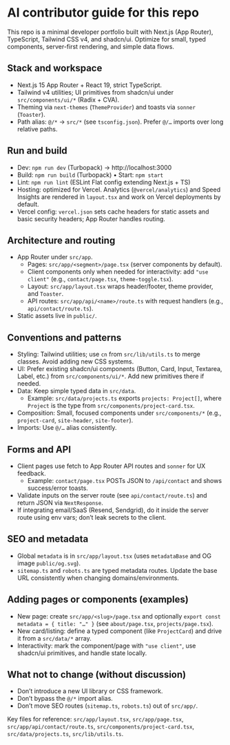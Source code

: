 # AI contributor guide for this repo

This repo is a minimal developer portfolio built with Next.js (App Router), TypeScript, Tailwind CSS v4, and shadcn/ui. Optimize for small, typed components, server-first rendering, and simple data flows.

## Stack and workspace
- Next.js 15 App Router + React 19, strict TypeScript.
- Tailwind v4 utilities; UI primitives from shadcn/ui under `src/components/ui/*` (Radix + CVA).
- Theming via `next-themes` (`ThemeProvider`) and toasts via `sonner` (`Toaster`).
- Path alias: `@/*` -> `src/*` (see `tsconfig.json`). Prefer `@/…` imports over long relative paths.

## Run and build
- Dev: `npm run dev` (Turbopack) → http://localhost:3000
- Build: `npm run build` (Turbopack) • Start: `npm start`
- Lint: `npm run lint` (ESLint Flat config extending Next.js + TS)
 - Hosting: optimized for Vercel. Analytics (`@vercel/analytics`) and Speed Insights are rendered in `layout.tsx` and work on Vercel deployments by default.
  - Vercel config: `vercel.json` sets cache headers for static assets and basic security headers; App Router handles routing.

## Architecture and routing
- App Router under `src/app`.
  - Pages: `src/app/<segment>/page.tsx` (server components by default).
  - Client components only when needed for interactivity: add `"use client"` (e.g., `contact/page.tsx`, `theme-toggle.tsx`).
  - Layout: `src/app/layout.tsx` wraps header/footer, theme provider, and `Toaster`.
  - API routes: `src/app/api/<name>/route.ts` with request handlers (e.g., `api/contact/route.ts`).
- Static assets live in `public/`.

## Conventions and patterns
- Styling: Tailwind utilities; use `cn` from `src/lib/utils.ts` to merge classes. Avoid adding new CSS systems.
- UI: Prefer existing shadcn/ui components (Button, Card, Input, Textarea, Label, etc.) from `src/components/ui/*`. Add new primitives there if needed.
- Data: Keep simple typed data in `src/data`.
  - Example: `src/data/projects.ts` exports `projects: Project[]`, where `Project` is the type from `src/components/project-card.tsx`.
- Composition: Small, focused components under `src/components/*` (e.g., `project-card`, `site-header`, `site-footer`).
- Imports: Use `@/…` alias consistently.

## Forms and API
- Client pages use fetch to App Router API routes and `sonner` for UX feedback.
  - Example: `contact/page.tsx` POSTs JSON to `/api/contact` and shows success/error toasts.
- Validate inputs on the server route (see `api/contact/route.ts`) and return JSON via `NextResponse`.
- If integrating email/SaaS (Resend, Sendgrid), do it inside the server route using env vars; don’t leak secrets to the client.

## SEO and metadata
- Global `metadata` is in `src/app/layout.tsx` (uses `metadataBase` and OG image `public/og.svg`).
- `sitemap.ts` and `robots.ts` are typed metadata routes. Update the base URL consistently when changing domains/environments.

## Adding pages or components (examples)
- New page: create `src/app/<slug>/page.tsx` and optionally `export const metadata = { title: "…" }` (see `about/page.tsx`, `projects/page.tsx`).
- New card/listing: define a typed component (like `ProjectCard`) and drive it from a `src/data/*` array.
- Interactivity: mark the component/page with `"use client"`, use shadcn/ui primitives, and handle state locally.

## What not to change (without discussion)
- Don’t introduce a new UI library or CSS framework.
- Don’t bypass the `@/*` import alias.
- Don’t move SEO routes (`sitemap.ts`, `robots.ts`) out of `src/app/`.

Key files for reference: `src/app/layout.tsx`, `src/app/page.tsx`, `src/app/api/contact/route.ts`, `src/components/project-card.tsx`, `src/data/projects.ts`, `src/lib/utils.ts`. 